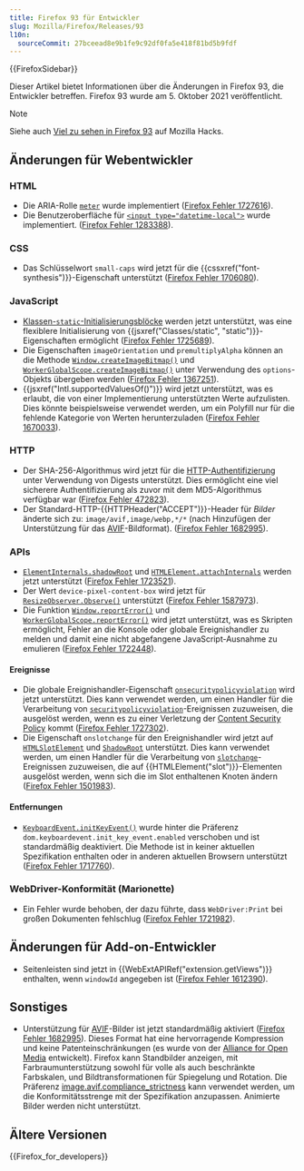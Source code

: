 ```yaml
---
title: Firefox 93 für Entwickler
slug: Mozilla/Firefox/Releases/93
l10n:
  sourceCommit: 27bceead8e9b1fe9c92df0fa5e418f81bd5b9fdf
---
```


{{FirefoxSidebar}}

Dieser Artikel bietet Informationen über die Änderungen in Firefox 93, die Entwickler betreffen. Firefox 93 wurde am 5. Oktober 2021 veröffentlicht.

> [!NOTE]
> Siehe auch [Viel zu sehen in Firefox 93](https://hacks.mozilla.org/2021/10/lots-to-see-in-firefox-93/) auf Mozilla Hacks.

## Änderungen für Webentwickler

### HTML

- Die ARIA-Rolle [`meter`](/de/docs/Web/Accessibility/ARIA/Roles/meter_role) wurde implementiert ([Firefox Fehler 1727616](https://bugzil.la/1727616)).
- Die Benutzeroberfläche für [`<input type="datetime-local">`](/de/docs/Web/HTML/Element/input/datetime-local) wurde implementiert. ([Firefox Fehler 1283388](https://bugzil.la/1283388)).

### CSS

- Das Schlüsselwort `small-caps` wird jetzt für die {{cssxref("font-synthesis")}}-Eigenschaft unterstützt ([Firefox Fehler 1706080](https://bugzil.la/1706080)).

### JavaScript

- [Klassen-`static`-Initialisierungsblöcke](/de/docs/Web/JavaScript/Reference/Classes/Static_initialization_blocks) werden jetzt unterstützt, was eine flexiblere Initialisierung von {{jsxref("Classes/static", "static")}}-Eigenschaften ermöglicht ([Firefox Fehler 1725689](https://bugzil.la/1725689)).
- Die Eigenschaften `imageOrientation` und `premultiplyAlpha` können an die Methode [`Window.createImageBitmap()`](/de/docs/Web/API/Window/createImageBitmap) und [`WorkerGlobalScope.createImageBitmap()`](/de/docs/Web/API/WorkerGlobalScope/createImageBitmap) unter Verwendung des `options`-Objekts übergeben werden ([Firefox Fehler 1367251](https://bugzil.la/1367251)).
- {{jsxref("Intl.supportedValuesOf()")}} wird jetzt unterstützt, was es erlaubt, die von einer Implementierung unterstützten Werte aufzulisten. Dies könnte beispielsweise verwendet werden, um ein Polyfill nur für die fehlende Kategorie von Werten herunterzuladen ([Firefox Fehler 1670033](https://bugzil.la/1670033)).

### HTTP

- Der SHA-256-Algorithmus wird jetzt für die [HTTP-Authentifizierung](/de/docs/Web/HTTP/Authentication) unter Verwendung von Digests unterstützt. Dies ermöglicht eine viel sicherere Authentifizierung als zuvor mit dem MD5-Algorithmus verfügbar war ([Firefox Fehler 472823](https://bugzil.la/472823)).
- Der Standard-HTTP-{{HTTPHeader("ACCEPT")}}-Header für _Bilder_ änderte sich zu: `image/avif,image/webp,*/*` (nach Hinzufügen der Unterstützung für das [AVIF](/de/docs/Web/Media/Guides/Formats/Image_types#avif_image)-Bildformat). ([Firefox Fehler 1682995](https://bugzil.la/1682995)).

### APIs

- [`ElementInternals.shadowRoot`](/de/docs/Web/API/ElementInternals/shadowRoot) und [`HTMLElement.attachInternals`](/de/docs/Web/API/HTMLElement/attachInternals) werden jetzt unterstützt ([Firefox Fehler 1723521](https://bugzil.la/1723521)).
- Der Wert `device-pixel-content-box` wird jetzt für [`ResizeObserver.Observe()`](/de/docs/Web/API/ResizeObserver/Observe) unterstützt ([Firefox Fehler 1587973](https://bugzil.la/1587973)).
- Die Funktion [`Window.reportError()`](/de/docs/Web/API/Window/reportError) und [`WorkerGlobalScope.reportError()`](/de/docs/Web/API/WorkerGlobalScope/reportError) wird jetzt unterstützt, was es Skripten ermöglicht, Fehler an die Konsole oder globale Ereignishandler zu melden und damit eine nicht abgefangene JavaScript-Ausnahme zu emulieren ([Firefox Fehler 1722448](https://bugzil.la/1722448)).

#### Ereignisse

- Die globale Ereignishandler-Eigenschaft [`onsecuritypolicyviolation`](/de/docs/Web/API/Element/securitypolicyviolation_event) wird jetzt unterstützt.
  Dies kann verwendet werden, um einen Handler für die Verarbeitung von [`securitypolicyviolation`](/de/docs/Web/API/Element/securitypolicyviolation_event)-Ereignissen zuzuweisen, die ausgelöst werden, wenn es zu einer Verletzung der [Content Security Policy](/de/docs/Web/HTTP/CSP) kommt ([Firefox Fehler 1727302](https://bugzil.la/1727302)).
- Die Eigenschaft `onslotchange` für den Ereignishandler wird jetzt auf [`HTMLSlotElement`](/de/docs/Web/API/HTMLSlotElement) und [`ShadowRoot`](/de/docs/Web/API/ShadowRoot) unterstützt.
  Dies kann verwendet werden, um einen Handler für die Verarbeitung von [`slotchange`](/de/docs/Web/API/HTMLSlotElement/slotchange_event)-Ereignissen zuzuweisen, die auf {{HTMLElement("slot")}}-Elementen ausgelöst werden, wenn sich die im Slot enthaltenen Knoten ändern ([Firefox Fehler 1501983](https://bugzil.la/1501983)).

#### Entfernungen

- [`KeyboardEvent.initKeyEvent()`](/de/docs/Web/API/KeyboardEvent/initKeyEvent) wurde hinter die Präferenz `dom.keyboardevent.init_key_event.enabled` verschoben und ist standardmäßig deaktiviert.
  Die Methode ist in keiner aktuellen Spezifikation enthalten oder in anderen aktuellen Browsern unterstützt ([Firefox Fehler 1717760](https://bugzil.la/1717760)).

### WebDriver-Konformität (Marionette)

- Ein Fehler wurde behoben, der dazu führte, dass `WebDriver:Print` bei großen Dokumenten fehlschlug ([Firefox Fehler 1721982](https://bugzil.la/1721982)).

## Änderungen für Add-on-Entwickler

- Seitenleisten sind jetzt in {{WebExtAPIRef("extension.getViews")}} enthalten, wenn `windowId` angegeben ist ([Firefox Fehler 1612390](https://bugzil.la/1612390)).

## Sonstiges

- Unterstützung für [AVIF](/de/docs/Web/Media/Guides/Formats/Image_types#avif_image)-Bilder ist jetzt standardmäßig aktiviert ([Firefox Fehler 1682995](https://bugzil.la/1682995)).
  Dieses Format hat eine hervorragende Kompression und keine Patenteinschränkungen (es wurde von der [Alliance for Open Media](https://aomedia.org/) entwickelt).
  Firefox kann Standbilder anzeigen, mit Farbraumunterstützung sowohl für volle als auch beschränkte Farbskalen, und Bildtransformationen für Spiegelung und Rotation.
  Die Präferenz [image.avif.compliance_strictness](/de/docs/Mozilla/Firefox/Experimental_features#avif_compliance_strictness) kann verwendet werden, um die Konformitätsstrenge mit der Spezifikation anzupassen. Animierte Bilder werden nicht unterstützt.

## Ältere Versionen

{{Firefox_for_developers}}

